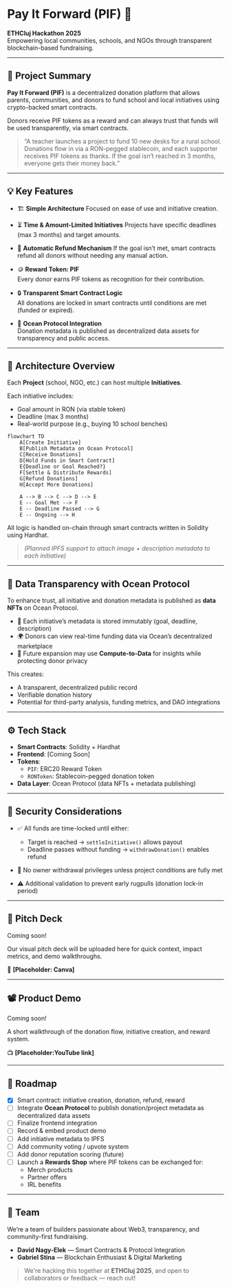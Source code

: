 # Pay It Forward (PIF) 🌱

**ETHCluj Hackathon 2025**  
Empowering local communities, schools, and NGOs through transparent blockchain-based fundraising.

---

## 🧠 Project Summary

**Pay It Forward (PIF)** is a decentralized donation platform that allows parents, communities, and donors to fund school and local initiatives using crypto-backed smart contracts. 

Donors receive PIF tokens as a reward and can always trust that funds will be used transparently, via smart contracts.

> “A teacher launches a project to fund 10 new desks for a rural school. Donations flow in via a RON-pegged stablecoin, and each supporter receives PIF tokens as thanks. If the goal isn’t reached in 3 months, everyone gets their money back.”

---

## 💡 Key Features
- 🏗️ **Simple Architecture**
  Focused on ease of use and initiative creation.

- ⏳ **Time & Amount-Limited Initiatives**
  Projects have specific deadlines (max 3 months) and target amounts.

- 💸 **Automatic Refund Mechanism**
  If the goal isn’t met, smart contracts refund all donors without needing any manual action.

- 🪙 **Reward Token: PIF**  
  Every donor earns PIF tokens as recognition for their contribution.
  
- 🔒 **Transparent Smart Contract Logic**  
  All donations are locked in smart contracts until conditions are met (funded or expired).

- 🌊 **Ocean Protocol Integration**  
  Donation metadata is published as decentralized data assets for transparency and public access.

---

## 🔗 Architecture Overview

Each **Project** (school, NGO, etc.) can host multiple **Initiatives**.  

Each initiative includes:
- Goal amount in RON (via stable token)
- Deadline (max 3 months)
- Real-world purpose (e.g., buying 10 school benches)

```mermaid
flowchart TD
    A[Create Initiative]
    B[Publish Metadata on Ocean Protocol]
    C[Receive Donations]
    D[Hold Funds in Smart Contract]
    E{Deadline or Goal Reached?}
    F[Settle & Distribute Rewards]
    G[Refund Donations]
    H[Accept More Donations]

    A --> B --> C --> D --> E
    E -- Goal Met --> F
    E -- Deadline Passed --> G
    E -- Ongoing --> H

```

All logic is handled on-chain through smart contracts written in Solidity using Hardhat.

> *(Planned IPFS support to attach image + description metadata to each initiative)*

---

## 🌊 Data Transparency with Ocean Protocol

To enhance trust, all initiative and donation metadata is published as **data NFTs** on Ocean Protocol.

- 🧾 Each initiative’s metadata is stored immutably (goal, deadline, description)
- 🌍 Donors can view real-time funding data via Ocean’s decentralized marketplace
- 🔐 Future expansion may use **Compute-to-Data** for insights while protecting donor privacy

This creates:
- A transparent, decentralized public record
- Verifiable donation history
- Potential for third-party analysis, funding metrics, and DAO integrations

---

## ⚙️ Tech Stack

- **Smart Contracts**: Solidity + Hardhat
- **Frontend**: [Coming Soon]
- **Tokens**:
  - `PIF`: ERC20 Reward Token
  - `RONToken`: Stablecoin-pegged donation token
- **Data Layer**: Ocean Protocol (data NFTs + metadata publishing)
  
---

## 🔐 Security Considerations

- ✅ All funds are time-locked until either:
  - Target is reached → `settleInitiative()` allows payout
  - Deadline passes without funding → `withdrawDonation()` enables refund

- 🚫 No owner withdrawal privileges unless project conditions are fully met  
- ⚠️ Additional validation to prevent early rugpulls (donation lock-in period)

---

## 🎤 Pitch Deck

Coming soon!  

Our visual pitch deck will be uploaded here for quick context, impact metrics, and demo walkthroughs.

📌 **[Placeholder: Canva]**

---
## 📽️ Product Demo

Coming soon!

A short walkthrough of the donation flow, initiative creation, and reward system.

📺 **[Placeholder:YouTube link]**

---

## 🚀 Roadmap

- [x] Smart contract: initiative creation, donation, refund, reward
- [ ] Integrate **Ocean Protocol** to publish donation/project metadata as decentralized data assets
- [ ] Finalize frontend integration  
- [ ] Record & embed product demo  
- [ ] Add initiative metadata to IPFS  
- [ ] Add community voting / upvote system  
- [ ] Add donor reputation scoring (future)  
- [ ] Launch a **Rewards Shop** where PIF tokens can be exchanged for:
  - Merch products  
  - Partner offers  
  - IRL benefits
     
---

## 👥 Team

We’re a team of builders passionate about Web3, transparency, and community-first fundraising.

- **David Nagy-Elek** — Smart Contracts & Protocol Integration  
- **Gabriel Stina** — Blockchain Enthusiast & Digital Marketing

> We're hacking this together at **ETHCluj 2025**, and open to collaborators or feedback — reach out!

